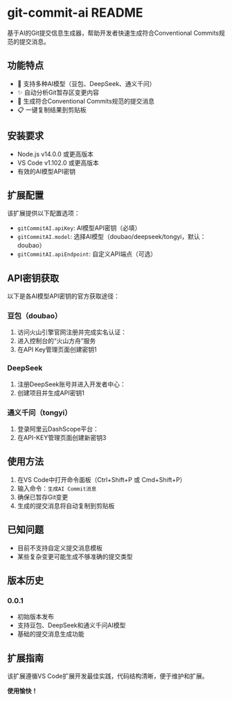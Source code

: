 # git-commit-ai README

基于AI的Git提交信息生成器，帮助开发者快速生成符合Conventional Commits规范的提交消息。

## 功能特点

- 🤖 支持多种AI模型（豆包、DeepSeek、通义千问）
- ✨ 自动分析Git暂存区变更内容
- 📝 生成符合Conventional Commits规范的提交消息
- 📋 一键复制结果到剪贴板

## 安装要求

- Node.js v14.0.0 或更高版本
- VS Code v1.102.0 或更高版本
- 有效的AI模型API密钥

## 扩展配置

该扩展提供以下配置选项：

* `gitCommitAI.apiKey`: AI模型API密钥（必填）
* `gitCommitAI.model`: 选择AI模型（doubao/deepseek/tongyi，默认：doubao）
* `gitCommitAI.apiEndpoint`: 自定义API端点（可选）

## API密钥获取

以下是各AI模型API密钥的官方获取途径：

### 豆包（doubao）
1. 访问火山引擎官网注册并完成实名认证：<mcurl name="火山引擎" url="https://www.volcengine.com/"></mcurl>
2. 进入控制台的“火山方舟”服务
3. 在API Key管理页面创建密钥<mcreference link="https://docs.tavo.cc/welcome/api-setting/get-key/doubao/" index="1">1</mcreference>

### DeepSeek
1. 注册DeepSeek账号并进入开发者中心：<mcurl name="DeepSeek开发者中心" url="https://www.deepseek.com/"></mcurl>
2. 创建项目并生成API密钥<mcreference link="https://m.php.cn/faq/1409406.html" index="1">1</mcreference>

### 通义千问（tongyi）
1. 登录阿里云DashScope平台：<mcurl name="阿里云DashScope" url="https://dashscope.console.aliyun.com/overview"></mcurl>
2. 在API-KEY管理页面创建新密钥<mcreference link="https://developer.aliyun.com/ask/683674" index="3">3</mcreference>

## 使用方法

1. 在VS Code中打开命令面板（Ctrl+Shift+P 或 Cmd+Shift+P）
2. 输入命令：`生成AI Commit消息`
3. 确保已暂存Git变更
4. 生成的提交消息将自动复制到剪贴板

## 已知问题

- 目前不支持自定义提交消息模板
- 某些复杂变更可能生成不够准确的提交类型

## 版本历史

### 0.0.1

- 初始版本发布
- 支持豆包、DeepSeek和通义千问AI模型
- 基础的提交消息生成功能

## 扩展指南

该扩展遵循VS Code扩展开发最佳实践，代码结构清晰，便于维护和扩展。

**使用愉快！**
